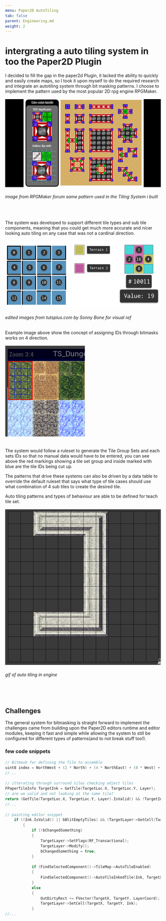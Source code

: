 ```yaml
---
menu: Paper2D AutoTiling
tab: false
parent: Engineering.md
weight: 2
---
```


# intergrating a auto tiling system in too the Paper2D Plugin

I decided to fill the gap in the paper2d Plugin, it lacked the ability to quickly and easily 
create maps, so I took it upon myself to do the required research and integrate an autotiling 
system through bit masking patterns. I choose to implement the pattern used by the most popular 2D rpg 
engine RPGMaker.
<br/><br/>
![Tiling Pattern](Media/AutoTilingPattern.jpg?raw=true "Tiling pattern")
###### image from RPGMaker forum same pattern used in the Tiling System i built
<br/><br/> 
The system was developed to support different tile types and sub tile components, meaning that
you could get much more accurate and nicer looking auto tiling on any case that was not a cardinal
direction. 
<br/><br/>
![Tiling Pattern](Media/BitConfig.png?raw=true "Tiling pattern")
###### edited images from tutsplus.com by Sonny Bone for visual ref
Example image above show the concept of assigning IDs through bitmasks works on 4 direction.
<br/><br/>
![Tiling Pattern](Media/TileSetSetup.jpg?raw=true "Tiling pattern")  
<br/><br/>
The system would follow a ruleset to generate the Tile Group Sets and each sets IDs
so that no manual data would have to be entered, you can see above the red markings showing a tile
set group and inside marked with blue are the tile IDs being cut up.

The patterns that drive these systems can also be driven by a data table to override the default ruleset
that says what type of tile cases should use what combination of 4 sub tiles to create the desired tile.

Auto tiling patterns and types of behaviour are able to be defined for teach tile set.
<br/><br/>
![Tiling Pattern](Media/AutoTilingRock.gif?raw=true "Tiling pattern")
###### gif of auto tiling in engine
<br/><br/>
## Challenges
The general system for bitmasking is straight forward to implement the challenges came from building upon
the Paper2D editors runtime and editor modules, keeping it fast and simple while allowing the system to 
still be configured for different types of patterns(and to not break stuff too!).

### few code snippets
```cpp
// Bitmask for defining the Tile to assemble
uint8 index = NorthWest + (2 * North) + (4 * NorthEast) + (8 * West) + (16 * East) + (32 * SouthWest) + (64 * South) + (128 * SouthEast);
//...

// itterating through surround tiles checking adject tiles
FPaperTileInfo TargetInk = GetTile(TargetLoc.X, TargetLoc.Y, Layer);
// are we valid and not looking at the same tile?
return (GetTile(TargetLoc.X, TargetLoc.Y, Layer).IsValid() && !TargetInk.AutoTileGroupID == InkID);
//...

// painting editor snippet
    if ((Ink.IsValid() || bBlitEmptyTiles) && (TargetLayer->GetCell(TargetX, TargetY) != Ink))
        {
    		if (!bChangedSomething)
	   		{
				TargetLayer->SetFlags(RF_Transactional);
				TargetLayer->Modify();
				bChangedSomething = true;
			}

			if (FindSelectedComponent()->TileMap->AutoTileEnabled)
			{
				FindSelectedComponent()->AutoTileInkedTile(Ink, TargetX, TargetY, TargetLayer);
			}
			else
			{
				OutDirtyRect += FVector(TargetX, TargetY, LayerCoord);
				TargetLayer->SetCell(TargetX, TargetY, Ink);
			}
//...
```